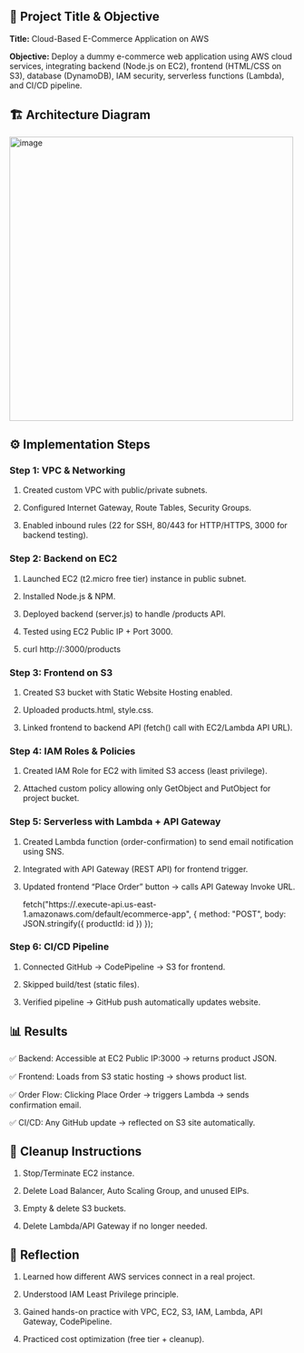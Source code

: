 ## 📌 Project Title & Objective

**Title:** Cloud-Based E-Commerce Application on AWS

**Objective:** Deploy a dummy e-commerce web application using AWS cloud services, integrating backend (Node.js on EC2), frontend (HTML/CSS on S3), database (DynamoDB), IAM security, serverless functions (Lambda), and CI/CD pipeline.

## 🏗️ Architecture Diagram

<img width="500" height="500" alt="image" src="https://github.com/user-attachments/assets/9105dfa9-14e3-462f-aece-9dfcc19e3f74" />


## ⚙️ Implementation Steps
### Step 1: VPC & Networking

1. Created custom VPC with public/private subnets.

2. Configured Internet Gateway, Route Tables, Security Groups.

3. Enabled inbound rules (22 for SSH, 80/443 for HTTP/HTTPS, 3000 for backend testing).

### Step 2: Backend on EC2

1. Launched EC2 (t2.micro free tier) instance in public subnet.

2. Installed Node.js & NPM.

3. Deployed backend (server.js) to handle /products API.

4. Tested using EC2 Public IP + Port 3000.

5. curl http://<EC2-Public-IP>:3000/products

### Step 3: Frontend on S3

1. Created S3 bucket with Static Website Hosting enabled.

2. Uploaded products.html, style.css.

3. Linked frontend to backend API (fetch() call with EC2/Lambda API URL).

### Step 4: IAM Roles & Policies

1. Created IAM Role for EC2 with limited S3 access (least privilege).

2. Attached custom policy allowing only GetObject and PutObject for project bucket.

### Step 5: Serverless with Lambda + API Gateway

1. Created Lambda function (order-confirmation) to send email notification using SNS.

2. Integrated with API Gateway (REST API) for frontend trigger.

3. Updated frontend “Place Order” button → calls API Gateway Invoke URL.

    fetch("https://<api-id>.execute-api.us-east-1.amazonaws.com/default/ecommerce-app", {
       method: "POST",
    body: JSON.stringify({ productId: id })
    });

### Step 6: CI/CD Pipeline

1. Connected GitHub → CodePipeline → S3 for frontend.

2. Skipped build/test (static files).

3. Verified pipeline → GitHub push automatically updates website.

## 📊 Results

✅ Backend: Accessible at EC2 Public IP:3000 → returns product JSON.

✅ Frontend: Loads from S3 static hosting → shows product list.

✅ Order Flow: Clicking Place Order → triggers Lambda → sends confirmation email.

✅ CI/CD: Any GitHub update → reflected on S3 site automatically.

## 🧹 Cleanup Instructions

1. Stop/Terminate EC2 instance.

2. Delete Load Balancer, Auto Scaling Group, and unused EIPs.

3. Empty & delete S3 buckets.

4. Delete Lambda/API Gateway if no longer needed.

## 📝 Reflection

1. Learned how different AWS services connect in a real project.

2. Understood IAM Least Privilege principle.

3. Gained hands-on practice with VPC, EC2, S3, IAM, Lambda, API Gateway, CodePipeline.

4. Practiced cost optimization (free tier + cleanup).
